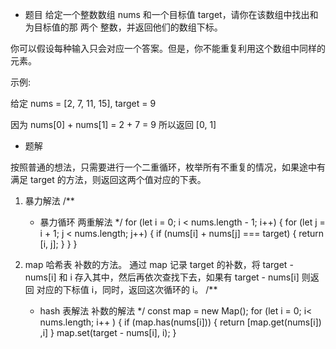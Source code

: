 - 题目
给定一个整数数组 nums 和一个目标值 target，请你在该数组中找出和为目标值的那 两个 整数，并返回他们的数组下标。

你可以假设每种输入只会对应一个答案。但是，你不能重复利用这个数组中同样的元素。

示例:

给定 nums = [2, 7, 11, 15], target = 9

因为 nums[0] + nums[1] = 2 + 7 = 9
所以返回 [0, 1]

- 题解

按照普通的想法，只需要进行一个二重循环，枚举所有不重复的情况，如果途中有满足 target 的方法，则返回这两个值对应的下表。

1. 暴力解法
    /**
     * 暴力循环 两重解法
     */
    for (let i = 0; i < nums.length - 1; i++) {
        for (let j = i + 1; j < nums.length; j++) {
            if (nums[i] + nums[j] === target) {
                return [i, j];
            }
        }
    }

2. map 哈希表 补数的方法。
    通过 map 记录 target 的补数，将 target - nums[i] 和 i 存入其中，然后再依次查找下去，如果有 target - nums[i] 则返回 对应的下标值 i，同时，返回这次循环的 i。
    /**
     * hash 表解法 补数的解法
     */
    const map = new Map();
    for (let i = 0; i< nums.length; i++ ) {
        if (map.has(nums[i])) {
            return [map.get(nums[i]) ,i]
        }
        map.set(target - nums[i], i);
    }